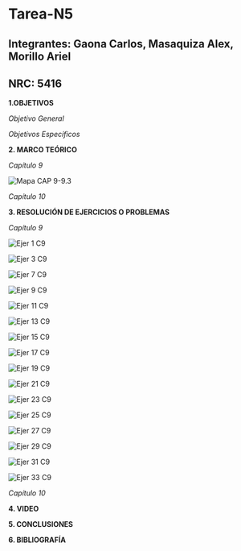 # Tarea-N5
## Integrantes: Gaona Carlos, Masaquiza Alex, Morillo Ariel
## NRC: 5416

**1.OBJETIVOS**

_Objetivo General_

_Objetivos Específicos_

**2. MARCO TEÓRICO**

_Capítulo 9_

![Mapa CAP 9-9.3](https://github.com/AlexMP98/Tarea-N-5/blob/main/Imagenes/Fun.C%20Tarea%205%20resumen%20cap%209.jpg)

_Capítulo 10_


**3. RESOLUCIÓN DE EJERCICIOS O PROBLEMAS**

_Capítulo 9_

![Ejer 1 C9](https://github.com/AlexMP98/Tarea-N-5/blob/main/Imagenes/Ejer%201.png)

![Ejer 3 C9](https://github.com/AlexMP98/Tarea-N-5/blob/main/Imagenes/Ejer%203.png)

![Ejer 7 C9](https://github.com/AlexMP98/Tarea-N-5/blob/main/Imagenes/Ejer%207.png)

![Ejer 9 C9](https://github.com/AlexMP98/Tarea-N-5/blob/main/Imagenes/Ejer%209.png)

![Ejer 11 C9](https://github.com/AlexMP98/Tarea-N-5/blob/main/Imagenes/Ejer%2011.png)

![Ejer 13 C9](https://github.com/AlexMP98/Tarea-N-5/blob/main/Imagenes/Ejer%2013.png)

![Ejer 15 C9](https://github.com/AlexMP98/Tarea-N-5/blob/main/Imagenes/Ejer%2015.png)

![Ejer 17 C9](https://github.com/AlexMP98/Tarea-N-5/blob/main/Imagenes/Ejer%2017.png)

![Ejer 19 C9](https://github.com/AlexMP98/Tarea-N-5/blob/main/Imagenes/Ejer%2019.png)

![Ejer 21 C9](https://github.com/AlexMP98/Tarea-N-5/blob/main/Imagenes/Ejer%2021.png)

![Ejer 23 C9](https://github.com/AlexMP98/Tarea-N-5/blob/main/Imagenes/Ejer%2023.png)

![Ejer 25 C9](https://github.com/AlexMP98/Tarea-N-5/blob/main/Imagenes/Ejer%2025.png)

![Ejer 27 C9](https://github.com/AlexMP98/Tarea-N-5/blob/main/Imagenes/Ejer%2027.png)

![Ejer 29 C9](https://github.com/AlexMP98/Tarea-N-5/blob/main/Imagenes/Ejer%2029.png)

![Ejer 31 C9](https://github.com/AlexMP98/Tarea-N-5/blob/main/Imagenes/Ejer%2031.png)

![Ejer 33 C9](https://github.com/AlexMP98/Tarea-N-5/blob/main/Imagenes/Ejer%2033.png)






_Capítulo 10_

**4. VIDEO**

**5. CONCLUSIONES**

**6. BIBLIOGRAFÍA**

